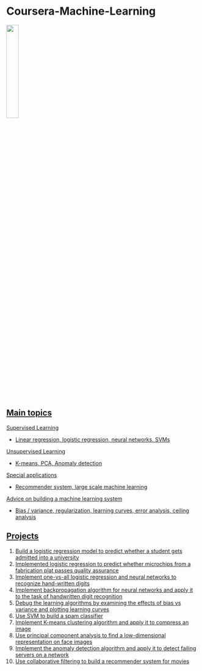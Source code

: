 # Coursera-Machine-Learning

 <a href="https://www.coursera.org/learn/machine-learning" target="_blank"><IMG src='https://d3njjcbhbojbot.cloudfront.net/api/utilities/v1/imageproxy/https://coursera.s3.amazonaws.com/topics/ml/large-icon.png' width=25% height=25%><P>
 
## Main topics
Supervised Learning
* Linear regression, logistic regression, neural networks, SVMs

Unsupervised Learning
* K-means, PCA, Anomaly detection

Special applications
* Recommender system, large scale machine learning 

Advice on building a machine learning system
* Bias / variance, regularization, learning curves, error analysis, ceiling analysis 

## Projects
1.	Build a logistic regression model to predict whether a student gets admitted into a university
2.	Implemented logistic regression to predict whether microchips from a fabrication plat passes quality assurance
3.	Implement one-vs-all logistic regression and neural networks to recognize hand-written digits
4.	Implement backpropagation algorithm for neural networks and apply it to the task of handwritten digit recognition
5.	Debug the learning algorithms by examining the effects of bias vs variance and plotting learning curves
6.	Use SVM to build a spam classifier
7.	Implement K-means clustering algorithm and apply it to compress an image
8.	Use principal component analysis to find a low-dimensional representation on face images
9.	Implement the anomaly detection algorithm and apply it to detect failing servers on a network
10.	Use collaborative filtering to build a recommender system for movies
